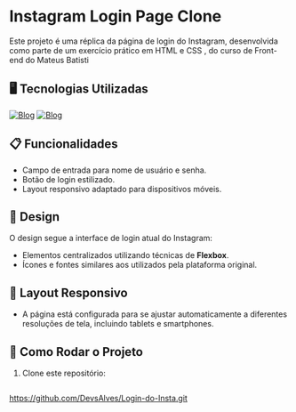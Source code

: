 # Instagram Login Page Clone

Este projeto é uma réplica da página de login do Instagram, desenvolvida como parte de um exercício prático em HTML e CSS , do curso de Front-end do Mateus Batisti

## 🖥️ Tecnologias Utilizadas

[![Blog](https://img.shields.io/badge/HTML5-E34F26?style=for-the-badge&logo=html5&logoColor=white)]()
[![Blog](https://img.shields.io/badge/CSS3-1572B6?style=for-the-badge&logo=css3&logoColor=white)]()

## 📋 Funcionalidades

- Campo de entrada para nome de usuário e senha.
- Botão de login estilizado.
- Layout responsivo adaptado para dispositivos móveis.

## 🎨 Design

O design segue a interface de login atual do Instagram:

- Elementos centralizados utilizando técnicas de **Flexbox**.
- Ícones e fontes similares aos utilizados pela plataforma original.

## 📱 Layout Responsivo

- A página está configurada para se ajustar automaticamente a diferentes resoluções de tela, incluindo tablets e smartphones.

## 🚀 Como Rodar o Projeto

1. Clone este repositório:
   ```bash
  https://github.com/DevsAlves/Login-do-Insta.git
